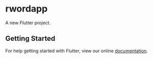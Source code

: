 # rwordapp

A new Flutter project.

## Getting Started

For help getting started with Flutter, view our online
[documentation](https://flutter.io/).
